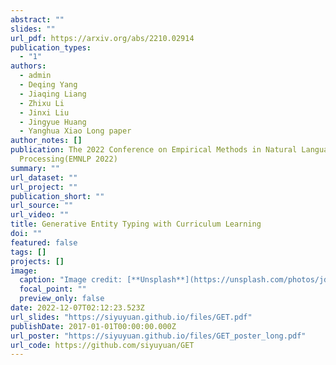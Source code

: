 ```yaml
---
abstract: ""
slides: ""
url_pdf: https://arxiv.org/abs/2210.02914
publication_types:
  - "1"
authors:
  - admin
  - Deqing Yang
  - Jiaqing Liang
  - Zhixu Li
  - Jinxi Liu
  - Jingyue Huang
  - Yanghua Xiao Long paper
author_notes: []
publication: The 2022 Conference on Empirical Methods in Natural Language
  Processing(EMNLP 2022)
summary: ""
url_dataset: ""
url_project: ""
publication_short: ""
url_source: ""
url_video: ""
title: Generative Entity Typing with Curriculum Learning
doi: ""
featured: false
tags: []
projects: []
image:
  caption: "Image credit: [**Unsplash**](https://unsplash.com/photos/jdD8gXaTZsc)"
  focal_point: ""
  preview_only: false
date: 2022-12-07T02:12:23.523Z
url_slides: "https://siyuyuan.github.io/files/GET.pdf"
publishDate: 2017-01-01T00:00:00.000Z
url_poster: "https://siyuyuan.github.io/files/GET_poster_long.pdf"
url_code: https://github.com/siyuyuan/GET
---
```

